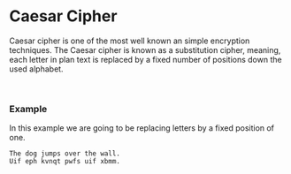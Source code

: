 <h1>Caesar Cipher</h1>
  <p> Caesar cipher is one of the most well known an simple encryption techniques.
The Caesar cipher is known as a substitution cipher, meaning, each letter in
plan text is replaced by a fixed number of positions down the used alphabet. </p>
<br/>
<h3>Example</h3>
<p> In this example we are going to be replacing letters by a fixed position of
one. <p>
  
`The dog jumps over the wall.`
<br/>
`Uif eph kvnqt pwfs uif xbmm.`
